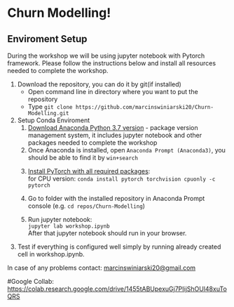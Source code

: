 # Churn Modelling!

## Enviroment Setup
During the workshop we will be using jupyter notebook with Pytorch framework. Please follow the instructions below and install all resources needed to complete the workshop.


1. Download the repository, you can do it by git(if installed)
    * Open command line in directory where you want to put the repository
    * Type ```git clone https://github.com/marcinswiniarski20/Churn-Modelling.git```
2. Setup Conda Enviroment
    1. [Download Anaconda Python 3.7 version](https://www.anaconda.com/distribution/) - package version management system, it includes jupyter notebook and other packages needed to complete the workshop
    2. Once Anaconda is installed, open `Anaconda Prompt (Anaconda3)`, you should be able to find it by `win+search`
    <!-- 3. Create conda enviroment with python 3.7 and default name "ML-workshop" simply by: <br/>
    `conda create -n ML-workshop python=3.7` <br/> -->
    <!-- 4. Activate conda enviroment (to use the enviroment which we created above it needs to be activated): <br/>
    `conda activate ML-workshop` <br/> -->
    3. [Install PyTorch with all required packages](https://pytorch.org/): <br/> 
    for CPU version: `conda install pytorch torchvision cpuonly -c pytorch`

    4. Go to folder with the installed repository in Anaconda Prompt console (e.g. `cd repos/Churn-Modelling`) <br/>
        <!-- * Run `pip install -r requirements.txt` - "requirements.txt" file should be present in directory -->
    5. Run jupyter notebook: <br/>
    `jupyter lab workshop.ipynb` <br/>
    After that jupyter notebook should run in your browser.
3. Test if everything is configured well simply by running already created cell in workshop.ipynb.


In case of any problems contact: marcinswiniarski20@gmail.com

#Google Collab: https://colab.research.google.com/drive/1455tABUpexuGj7PIijShOUl48xuToQRS
